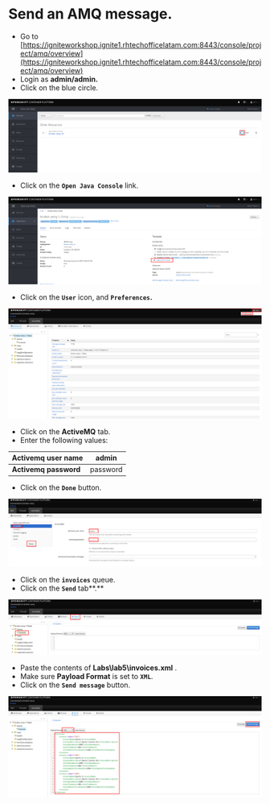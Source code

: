 # Send an AMQ message.

* Go to [https://igniteworkshop.ignite1.rhtechofficelatam.com:8443/console/project/amq/overview](https://igniteworkshop.ignite1.rhtechofficelatam.com:8443/console/project/amq/overview)
* Login as **admin/admin.**
* Click on the blue circle.

![](../../.gitbook/assets/image%20%2891%29.png)

* Click on the **`Open Java Console`** link.

![](../../.gitbook/assets/image%20%282%29.png)

* Click on the **`User`** icon, and **`Preferences`.**

![](../../.gitbook/assets/image%20%28145%29.png)

* Click on the **ActiveMQ** tab.
* Enter the following values:

| **Activemq user name** | admin |
| --- | --- |
| **Activemq password** | password |

* Click on the **`Done`** button.

![](../../.gitbook/assets/image%20%28171%29.png)

* Click on the **`invoices`** queue.
* Click on the **`Send`** tab**.**

![](../../.gitbook/assets/image%20%2862%29.png)

* Paste the contents of **Labs\lab5\invoices.xml** .
* Make sure **Payload Format** is set to **`XML`**.
* Click on the **`Send message`** button.

![](../../.gitbook/assets/image%20%28168%29.png)





